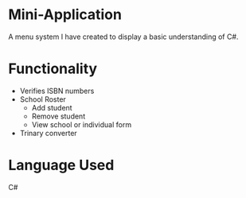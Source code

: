 # Mini-Application
A menu system I have created to display a basic understanding of C#. 

# Functionality
* Verifies ISBN numbers
* School Roster
   * Add student
   * Remove student
   * View school or individual form
* Trinary converter

# Language Used
C#
